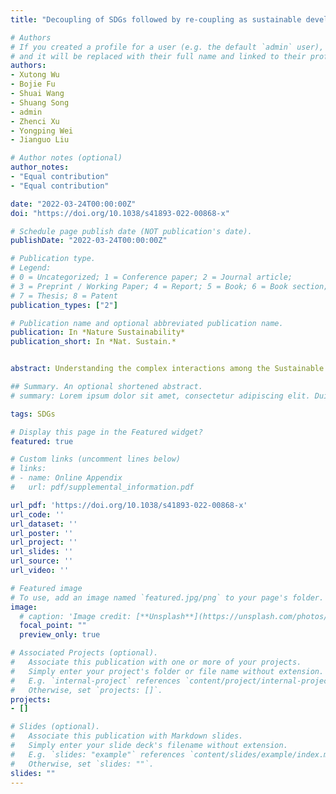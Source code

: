 ```yaml
---
title: "Decoupling of SDGs followed by re-coupling as sustainable development progresses"

# Authors
# If you created a profile for a user (e.g. the default `admin` user), write the username (folder name) here 
# and it will be replaced with their full name and linked to their profile.
authors:
- Xutong Wu
- Bojie Fu
- Shuai Wang
- Shuang Song
- admin
- Zhenci Xu
- Yongping Wei
- Jianguo Liu

# Author notes (optional)
author_notes:
- "Equal contribution"
- "Equal contribution"

date: "2022-03-24T00:00:00Z"
doi: "https://doi.org/10.1038/s41893-022-00868-x"

# Schedule page publish date (NOT publication's date).
publishDate: "2022-03-24T00:00:00Z"

# Publication type.
# Legend: 
# 0 = Uncategorized; 1 = Conference paper; 2 = Journal article;
# 3 = Preprint / Working Paper; 4 = Report; 5 = Book; 6 = Book section;
# 7 = Thesis; 8 = Patent
publication_types: ["2"]

# Publication name and optional abbreviated publication name.
publication: In *Nature Sustainability*
publication_short: In *Nat. Sustain.*


abstract: Understanding the complex interactions among the Sustainable Development Goals (SDGs) is key to achieving all of the SDGs and ‘leaving no one behind’. However, research about dynamic changes of SDG interactions is limited, and how they change as sustainable development progresses remains elusive. Here, we used a correlational network approach and a global SDG database of 166 countries to analyse the evolution of SDG interactions along a progression of sustainable development measured by the SDG Index. SDG interactions showed nonlinear changes as the SDG Index increased: SDGs were both more positively and more negatively connected at low and high sustainable development levels, but they were clustered into more isolated positive connection groups at middle levels. The identification of a process of decoupling followed by re-coupling along the SDG Index strengthens our understanding of sustainable development and may help to suggest action priorities to achieve as many SDGs as possible by 2030.

## Summary. An optional shortened abstract.
# summary: Lorem ipsum dolor sit amet, consectetur adipiscing elit. Duis posuere tellus ac convallis placerat. Proin tincidunt magna sed ex sollicitudin condimentum.

tags: SDGs

# Display this page in the Featured widget?
featured: true

# Custom links (uncomment lines below)
# links:
# - name: Online Appendix
#   url: pdf/supplemental_information.pdf

url_pdf: 'https://doi.org/10.1038/s41893-022-00868-x'
url_code: ''
url_dataset: ''
url_poster: ''
url_project: ''
url_slides: ''
url_source: ''
url_video: ''

# Featured image
# To use, add an image named `featured.jpg/png` to your page's folder. 
image:
  # caption: 'Image credit: [**Unsplash**](https://unsplash.com/photos/pLCdAaMFLTE)'
  focal_point: ""
  preview_only: true

# Associated Projects (optional).
#   Associate this publication with one or more of your projects.
#   Simply enter your project's folder or file name without extension.
#   E.g. `internal-project` references `content/project/internal-project/index.md`.
#   Otherwise, set `projects: []`.
projects:
- []

# Slides (optional).
#   Associate this publication with Markdown slides.
#   Simply enter your slide deck's filename without extension.
#   E.g. `slides: "example"` references `content/slides/example/index.md`.
#   Otherwise, set `slides: ""`.
slides: ""
---
```


